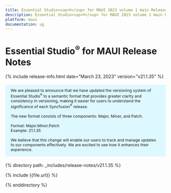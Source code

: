 ```yaml
---
title: Essential Studio<sup>®</sup> for MAUI 2023 volume 1 main Release Release Notes  
description: Essential Studio<sup>®</sup> for MAUI 2023 volume 1 main Release Release Notes  
platform: maui
documentation: ug
---
```


# Essential Studio<sup>®</sup> for MAUI Release Notes  

{% include release-info.html date="March 23, 2023"   version="v21.1.35" %} 


<style>
#license {
    font-size: .88em!important;
margin-top: 1.5em;     margin-bottom: 1.5em;
    background-color: #def8ff;
    padding: 10px 17px 14px;
}
</style>

<div id="license">
We are pleased to announce that we have updated the versioning system of Essential Studio<sup>®</sup> to a semantic format that provides greater clarity and consistency in versioning, making it easier for users to understand the significance of each Syncfusion<sup>®</sup> release.
<br>
<br> The new format consists of three components: Major, Minor, and Patch.
<br>
<br> Format: Major.Minor.Patch
<br> Example: 21.1.35
<br>
<br> We believe that this change will enable our users to track and manage updates to our components effectively. We are excited to see how it enhances their experience.
</div>




{% directory path: _includes/release-notes/v21.1.35 %}

{% include {{file.url}} %}

{% enddirectory %}


